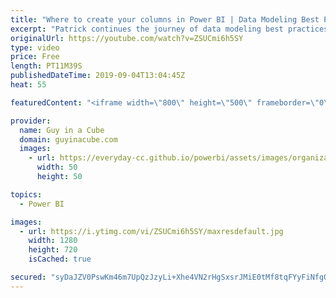 ```yaml
---
title: "Where to create your columns in Power BI | Data Modeling Best Practices"
excerpt: "Patrick continues the journey of data modeling best practices with looking at where to create your columns within Power BI. In the data source, in Power Query or using a DAX calculated column?  High Memory Usage and Calculated Columns (@tlachev) https://prologika.com/high-memory-usage-and-calculated-columns/"
originalUrl: https://youtube.com/watch?v=ZSUCmi6h5SY
type: video
price: Free
length: PT11M39S
publishedDateTime: 2019-09-04T13:04:45Z
heat: 55

featuredContent: "<iframe width=\"800\" height=\"500\" frameborder=\"0\" src=\"https://www.youtube.com/embed/ZSUCmi6h5SY\" allow=\"accelerometer; autoplay; encrypted-media; gyroscope; picture-in-picture\" allowfullscreen></iframe>"

provider:
  name: Guy in a Cube
  domain: guyinacube.com
  images:
    - url: https://everyday-cc.github.io/powerbi/assets/images/organizations/guyinacube.com-50x50.jpg
      width: 50
      height: 50

topics:
  - Power BI

images:
  - url: https://i.ytimg.com/vi/ZSUCmi6h5SY/maxresdefault.jpg
    width: 1280
    height: 720
    isCached: true

secured: "syDaJZV0PswKm46m7UpQzJzyLi+Xhe4VN2rHgSxsrJMiE0tMf8tqFYyFiNfgOZJln68S9scEyUcSFu5W/M+j1j0Q6WY6lOA43oSmUBdUzU4nyOz9fhPnxEhOXlY22wdxPyaHQXBEogPyeM9+TfiGfNyWmnUT/bRcYKSHhO3JQgNyBl5ZZsK05y/JF4Mj0/PCpz7Yi2r29wa0JFOBfsas6WaqzObtd5UV6T3xHDUGBYlVPOi7keQ1wFrytAnxMJeqg174aB20elBQPO6L1Zp8W9B1EH0bMar0W1qvjEhvQFSIHvKOR+Min7NwJ4FMt7Za8xwBovMQgS8+diglt493s8EhzUnmQrmomKLuRwuj1zmVve6EAeiQWf1DEmJOQd7XLkxYjJNfEbkefySz/eyYpDgxix4AmEi7DnHEUcVGRz0=;AnKAyPBn5SiawSC+Xaotpw=="
---
```


